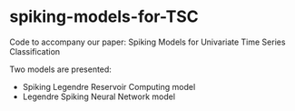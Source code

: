 # spiking-models-for-TSC
Code to accompany our paper: Spiking Models for Univariate Time Series Classification

Two models are presented:
* Spiking Legendre Reservoir Computing model
* Legendre Spiking Neural Network model
